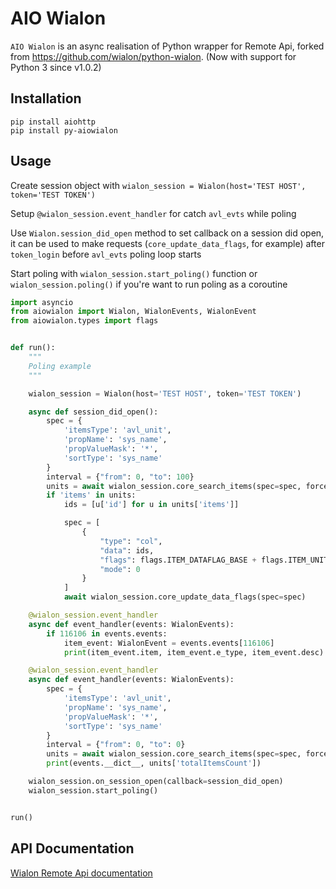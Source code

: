 AIO Wialon
=========

`AIO Wialon` is an async realisation of Python wrapper for Remote Api, 
forked from https://github.com/wialon/python-wialon. (Now with support for Python 3 since v1.0.2)

Installation
------------
    pip install aiohttp
    pip install py-aiowialon

Usage
-----
Create session object with `wialon_session = Wialon(host='TEST HOST', token='TEST TOKEN')`

Setup `@wialon_session.event_handler` for catch `avl_evts` while poling

Use `Wialon.session_did_open` method to set callback on a session did open,
it can be used to make requests (`core_update_data_flags`, for example) 
after `token_login` before `avl_evts` poling loop starts

Start poling with `wialon_session.start_poling()` function 
or `wialon_session.poling()` if you're want to run poling as a coroutine

```python
import asyncio
from aiowialon import Wialon, WialonEvents, WialonEvent
from aiowialon.types import flags


def run():
    """
    Poling example
    """

    wialon_session = Wialon(host='TEST HOST', token='TEST TOKEN')

    async def session_did_open():
        spec = {
            'itemsType': 'avl_unit',
            'propName': 'sys_name',
            'propValueMask': '*',
            'sortType': 'sys_name'
        }
        interval = {"from": 0, "to": 100}
        units = await wialon_session.core_search_items(spec=spec, force=1, flags=5, **interval)
        if 'items' in units:
            ids = [u['id'] for u in units['items']]

            spec = [
                {
                    "type": "col",
                    "data": ids,
                    "flags": flags.ITEM_DATAFLAG_BASE + flags.ITEM_UNIT_DATAFLAG_POS,
                    "mode": 0
                }
            ]
            await wialon_session.core_update_data_flags(spec=spec)

    @wialon_session.event_handler
    async def event_handler(events: WialonEvents):
        if 116106 in events.events:
            item_event: WialonEvent = events.events[116106]
            print(item_event.item, item_event.e_type, item_event.desc)

    @wialon_session.event_handler
    async def event_handler(events: WialonEvents):
        spec = {
            'itemsType': 'avl_unit',
            'propName': 'sys_name',
            'propValueMask': '*',
            'sortType': 'sys_name'
        }
        interval = {"from": 0, "to": 0}
        units = await wialon_session.core_search_items(spec=spec, force=1, flags=5, **interval)
        print(events.__dict__, units['totalItemsCount'])

    wialon_session.on_session_open(callback=session_did_open)
    wialon_session.start_poling()


run()

```

API Documentation
-----------------

[Wialon Remote Api documentation](http://sdk.wialon.com/wiki/en/sidebar/remoteapi/apiref/apiref "Remote Api")

